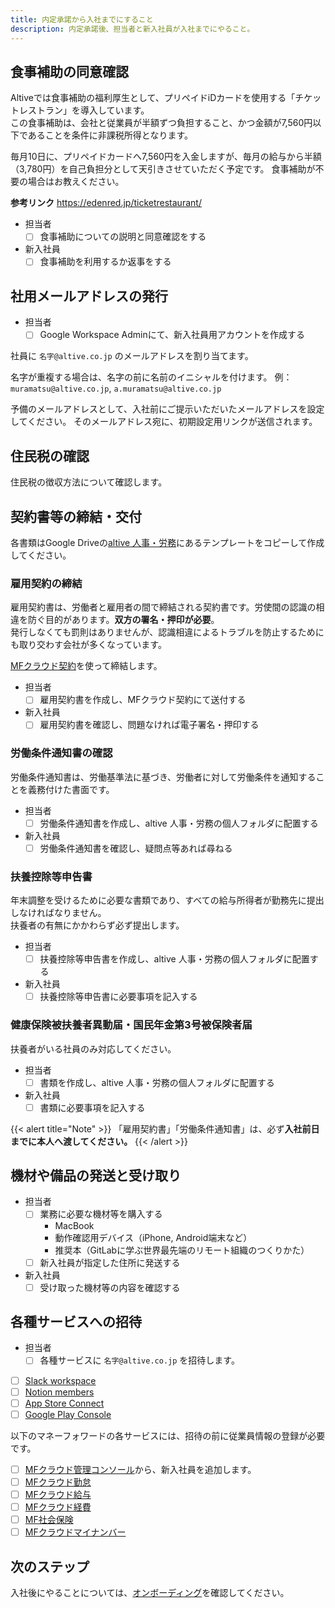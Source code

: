 ```yaml
---
title: 内定承諾から入社までにすること
description: 内定承諾後、担当者と新入社員が入社までにやること。
---
```

## 食事補助の同意確認
Altiveでは食事補助の福利厚生として、プリペイドiDカードを使用する「チケットレストラン」を導入しています。 <br>
この食事補助は、会社と従業員が半額ずつ負担すること、かつ金額が7,560円以下であることを条件に非課税所得となります。

毎月10日に、プリペイドカードへ7,560円を入金しますが、毎月の給与から半額（3,780円）を自己負担分として天引きさせていただく予定です。
食事補助が不要の場合はお教えください。

**参考リンク**
https://edenred.jp/ticketrestaurant/

- 担当者
  - [ ] 食事補助についての説明と同意確認をする
- 新入社員
  - [ ] 食事補助を利用するか返事をする
 
## 社用メールアドレスの発行
- 担当者
  - [ ] Google Workspace Adminにて、新入社員用アカウントを作成する

社員に `名字@altive.co.jp` のメールアドレスを割り当てます。

名字が重複する場合は、名字の前に名前のイニシャルを付けます。
例： `muramatsu@altive.co.jp`, `a.muramatsu@altive.co.jp`

予備のメールアドレスとして、入社前にご提示いただいたメールアドレスを設定してください。
そのメールアドレス宛に、初期設定用リンクが送信されます。

## 住民税の確認
住民税の徴収方法について確認します。

## 契約書等の締結・交付
各書類はGoogle Driveの[altive 人事・労務](https://drive.google.com/drive/folders/0ANZHekCt9q1hUk9PVA)にあるテンプレートをコピーして作成してください。

### 雇用契約の締結
雇用契約書は、労働者と雇用者の間で締結される契約書です。労使間の認識の相違を防ぐ目的があります。**双方の署名・押印が必要**。<br> 発行しなくても罰則はありませんが、認識相違によるトラブルを防止するためにも取り交わす会社が多くなっています。

[MFクラウド契約](https://biz.moneyforward.com/service/login/contract/)を使って締結します。

- 担当者
  - [ ] 雇用契約書を作成し、MFクラウド契約にて送付する
- 新入社員
  - [ ] 雇用契約書を確認し、問題なければ電子署名・押印する

### 労働条件通知書の確認
労働条件通知書は、労働基準法に基づき、労働者に対して労働条件を通知することを義務付けた書面です。

- 担当者
  - [ ] 労働条件通知書を作成し、altive 人事・労務の個人フォルダに配置する
- 新入社員
  - [ ] 労働条件通知書を確認し、疑問点等あれば尋ねる
 
### 扶養控除等申告書
年末調整を受けるために必要な書類であり、すべての給与所得者が勤務先に提出しなければなりません。<br>
扶養者の有無にかかわらず必ず提出します。

- 担当者
  - [ ] 扶養控除等申告書を作成し、altive 人事・労務の個人フォルダに配置する
- 新入社員
  - [ ] 扶養控除等申告書に必要事項を記入する

### 健康保険被扶養者異動届・国民年金第3号被保険者届
扶養者がいる社員のみ対応してください。

- 担当者
  - [ ] 書類を作成し、altive 人事・労務の個人フォルダに配置する
- 新入社員
  - [ ] 書類に必要事項を記入する

{{< alert title="Note" >}} 「雇用契約書」「労働条件通知書」は、必ず**入社前日までに本人へ渡してください。** {{< /alert >}}

## 機材や備品の発送と受け取り
- 担当者
  - [ ] 業務に必要な機材等を購入する
    - MacBook
    - 動作確認用デバイス（iPhone, Android端末など）
    - 推奨本（GitLabに学ぶ世界最先端のリモート組織のつくりかた）
  - [ ] 新入社員が指定した住所に発送する
- 新入社員
  - [ ] 受け取った機材等の内容を確認する
 
## 各種サービスへの招待
- 担当者
  - [ ] 各種サービスに `名字@altive.co.jp` を招待します。

- [ ] [Slack workspace](https://altive.slack.com/admin)
- [ ] [Notion members](https://www.notion.so/altive/)
- [ ] [App Store Connect](https://appstoreconnect.apple.com/access/users)
- [ ] [Google Play Console](https://play.google.com/console/u/0/developers/8507323661724667240/users-and-permissions)

以下のマネーフォワードの各サービスには、招待の前に従業員情報の登録が必要です。
- [ ] [MFクラウド管理コンソール](https://biz-admin.moneyforward.com/app/users)から、新入社員を追加します。
- [ ] [MFクラウド勤怠](https://attendance.moneyforward.com/my_page)
- [ ] [MFクラウド給与](https://payroll.moneyforward.com/)
- [ ] [MFクラウド経費](https://expense.moneyforward.com/)
- [ ] [MF社会保険](https://biz.moneyforward.com/service/login/social-insurance/)
- [ ] [MFクラウドマイナンバー](https://biz.moneyforward.com/service/login/mynumber/)

## 次のステップ
入社後にやることについては、[オンボーディング](/onboarding)を確認してください。
